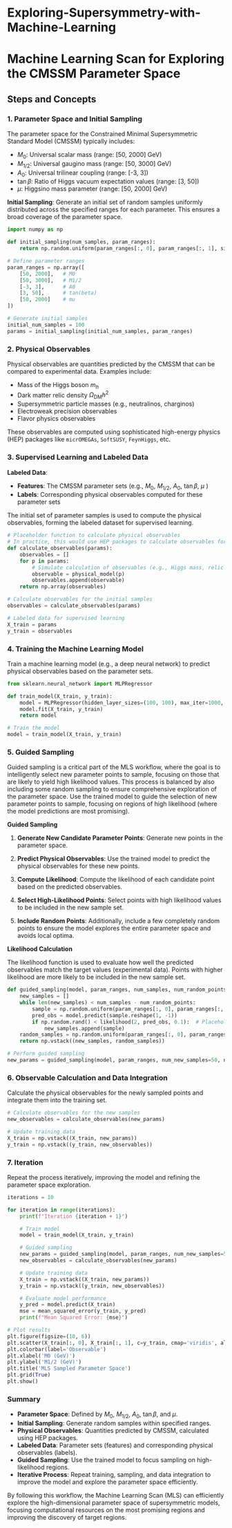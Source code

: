 # Exploring-Supersymmetry-with-Machine-Learning
# Machine Learning Scan for Exploring the CMSSM Parameter Space

## Steps and Concepts

### 1. **Parameter Space and Initial Sampling**

The parameter space for the Constrained Minimal Supersymmetric Standard Model (CMSSM) typically includes:
- $M_0$: Universal scalar mass (range: [50, 2000] GeV)
- $M_{1/2}$: Universal gaugino mass (range: [50, 3000] GeV)
- $A_0$: Universal trilinear coupling (range: [-3, 3])
- $\tan\beta$: Ratio of Higgs vacuum expectation values (range: [3, 50])
- $\mu$: Higgsino mass parameter (range: [50, 2000] GeV)

**Initial Sampling**: 
Generate an initial set of random samples uniformly distributed across the specified ranges for each parameter. This ensures a broad coverage of the parameter space.

```python
import numpy as np

def initial_sampling(num_samples, param_ranges):
    return np.random.uniform(param_ranges[:, 0], param_ranges[:, 1], size=(num_samples, param_ranges.shape[0]))

# Define parameter ranges
param_ranges = np.array([
    [50, 2000],   # M0
    [50, 3000],   # M1/2
    [-3, 3],      # A0
    [3, 50],      # tan(beta)
    [50, 2000]    # mu
])

# Generate initial samples
initial_num_samples = 100
params = initial_sampling(initial_num_samples, param_ranges)
```

### 2. **Physical Observables**

Physical observables are quantities predicted by the CMSSM that can be compared to experimental data. Examples include:
- Mass of the Higgs boson $m_h$
- Dark matter relic density $\Omega_{\text{DM}} h^2$
- Supersymmetric particle masses (e.g., neutralinos, charginos)
- Electroweak precision observables
- Flavor physics observables

These observables are computed using sophisticated high-energy physics (HEP) packages like `micrOMEGAs`, `SoftSUSY`, `FeynHiggs`, etc.

### 3. **Supervised Learning and Labeled Data**

**Labeled Data**:
- **Features**: The CMSSM parameter sets (e.g., $M_0$, $M_{1/2}$, $A_0$, $\tan\beta$, $\mu$ )
- **Labels**: Corresponding physical observables computed for these parameter sets

The initial set of parameter samples is used to compute the physical observables, forming the labeled dataset for supervised learning.

```python
# Placeholder function to calculate physical observables
# In practice, this would use HEP packages to calculate observables for each parameter set
def calculate_observables(params):
    observables = []
    for p in params:
        # Simulate calculation of observables (e.g., Higgs mass, relic density)
        observable = physical_model(p)
        observables.append(observable)
    return np.array(observables)

# Calculate observables for the initial samples
observables = calculate_observables(params)

# Labeled data for supervised learning
X_train = params
y_train = observables
```
### 4. **Training the Machine Learning Model**

Train a machine learning model (e.g., a deep neural network) to predict physical observables based on the parameter sets.

```python
from sklearn.neural_network import MLPRegressor

def train_model(X_train, y_train):
    model = MLPRegressor(hidden_layer_sizes=(100, 100), max_iter=1000, random_state=42)
    model.fit(X_train, y_train)
    return model

# Train the model
model = train_model(X_train, y_train)
```



### 5. **Guided Sampling**
Guided sampling is a critical part of the MLS workflow, where the goal is to intelligently select new parameter points to sample, focusing on those that are likely to yield high likelihood values. This process is balanced by also including some random sampling to ensure comprehensive exploration of the parameter space.
Use the trained model to guide the selection of new parameter points to sample, focusing on regions of high likelihood (where the model predictions are most promising).

**Guided Sampling**

1. **Generate New Candidate Parameter Points**: 
   Generate new points in the parameter space.

2. **Predict Physical Observables**: 
   Use the trained model to predict the physical observables for these new points.

3. **Compute Likelihood**: 
   Compute the likelihood of each candidate point based on the predicted observables.

4. **Select High-Likelihood Points**: 
   Select points with high likelihood values to be included in the new sample set.

5. **Include Random Points**: 
   Additionally, include a few completely random points to ensure the model explores the entire parameter space and avoids local optima.

 **Likelihood Calculation**

The likelihood function is used to evaluate how well the predicted observables match the target values (experimental data). Points with higher likelihood are more likely to be included in the new sample set.


```python
def guided_sampling(model, param_ranges, num_samples, num_random_points):
    new_samples = []
    while len(new_samples) < num_samples - num_random_points:
        sample = np.random.uniform(param_ranges[:, 0], param_ranges[:, 1], param_ranges.shape[0])
        pred_obs = model.predict(sample.reshape(1, -1))
        if np.random.rand() < likelihood(2, pred_obs, 0.1):  # Placeholder likelihood calculation
            new_samples.append(sample)
    random_samples = np.random.uniform(param_ranges[:, 0], param_ranges[:, 1], (num_random_points, param_ranges.shape[0]))
    return np.vstack((new_samples, random_samples))

# Perform guided sampling
new_params = guided_sampling(model, param_ranges, num_new_samples=50, num_random_points=10)
```
### 6. **Observable Calculation and Data Integration**

Calculate the physical observables for the newly sampled points and integrate them into the training set.

```python
# Calculate observables for the new samples
new_observables = calculate_observables(new_params)

# Update training data
X_train = np.vstack((X_train, new_params))
y_train = np.vstack((y_train, new_observables))
```
### 7. **Iteration**

Repeat the process iteratively, improving the model and refining the parameter space exploration.

```python
iterations = 10

for iteration in range(iterations):
    print(f"Iteration {iteration + 1}")

    # Train model
    model = train_model(X_train, y_train)

    # Guided sampling
    new_params = guided_sampling(model, param_ranges, num_new_samples=50, num_random_points=10)
    new_observables = calculate_observables(new_params)

    # Update training data
    X_train = np.vstack((X_train, new_params))
    y_train = np.vstack((y_train, new_observables))

    # Evaluate model performance
    y_pred = model.predict(X_train)
    mse = mean_squared_error(y_train, y_pred)
    print(f"Mean Squared Error: {mse}")

# Plot results
plt.figure(figsize=(10, 6))
plt.scatter(X_train[:, 0], X_train[:, 1], c=y_train, cmap='viridis', alpha=0.5)
plt.colorbar(label='Observable')
plt.xlabel('M0 (GeV)')
plt.ylabel('M1/2 (GeV)')
plt.title('MLS Sampled Parameter Space')
plt.grid(True)
plt.show()

```
### Summary

- **Parameter Space**: Defined by $M_0$, $M_{1/2}$, $A_0$, $\tan\beta$, and $\mu$.
- **Initial Sampling**: Generate random samples within specified ranges.
- **Physical Observables**: Quantities predicted by CMSSM, calculated using HEP packages.
- **Labeled Data**: Parameter sets (features) and corresponding physical observables (labels).
- **Guided Sampling**: Use the trained model to focus sampling on high-likelihood regions.
- **Iterative Process**: Repeat training, sampling, and data integration to improve the model and explore the parameter space efficiently.

By following this workflow, the Machine Learning Scan (MLS) can efficiently explore the high-dimensional parameter space of supersymmetric models, focusing computational resources on the most promising regions and improving the discovery of target regions.

